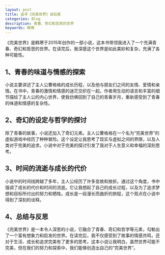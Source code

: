 ```yaml
---
layout: post
title: 追寻《完美世界》读后感
categories: Blog
description: 青春、奇幻和哲思的世界
keywords: 韩寒
---
```


《完美世界》是韩寒于2015年创作的一部小说，这本书带领我进入了一个充满青春、奇幻和哲思的世界。在读完后，我深感这个世界是如此美妙和复杂，充满了各种可能性。

## 1、青春的味道与情感的探索

小说主要讲述了主人公曹格格的成长历程，以及他与朋友们之间的友情、爱情和亲情。在书中，青春的激情和情感的迷茫交织在一起。作者用生动的语言和丰富的细节描绘了主人公的内心世界，使我仿佛回到了自己的青春岁月，重新感受到了青春的味道和情感的复杂性。

## 2、奇幻的设定与哲学的探讨

除了青春的故事，小说还加入了奇幻元素。主人公曹格格在一个名为“完美世界”的虚拟游戏中经历了种种冒险。这个设定让我思考了现实与虚拟之间的界限，以及人类对于完美的追求。小说中对于完美的探讨引发了我对于人生意义和幸福的深刻思考。

## 3、时间的流逝与成长的代价

小说中的时间线跨越了多年，主人公经历了许多变故和挫折。通过这个角度，书中强调了成长的代价和时间的流逝。它让我想起了自己的成长过程，以及为了追求梦想和目标所付出的努力和牺牲。成长是一段漫长而曲折的旅程，这个观点在小说中得到了深刻的诠释。

## 4、总结与反思

《完美世界》是一本令人深思的小说，它融合了青春、奇幻和哲学等元素，勾勒出了一个富有想象力和启发的世界。在读完后，我不仅感受到了故事的情感共鸣，还对于生活、成长和追求完美有了更多的思考。这本小说让我明白，虽然世界可能不完美，但在我们的努力和探索中，我们能够创造出自己的“完美世界”。
